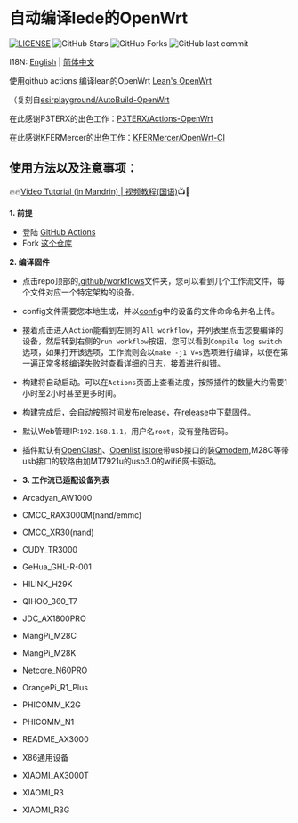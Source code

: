 # 自动编译lede的OpenWrt
[![LICENSE](https://img.shields.io/github/license/mashape/apistatus.svg?style=flat&logo=github&label=LICENSE)](https://github.com/LeeHe-gif/AutoBuild-OpenWrt/blob/master/LICENSE)
![GitHub Stars](https://img.shields.io/github/stars/LeeHe-gif/AutoBuild-OpenWrt.svg?style=flat&logo=appveyor&label=Stars&logo=github)
![GitHub Forks](https://img.shields.io/github/forks/LeeHe-gif/AutoBuild-OpenWrt.svg?style=flat&logo=appveyor&label=Forks&logo=github)
![GitHub last commit](https://img.shields.io/github/last-commit/LeeHe-gif/AutoBuild-OpenWrt?label=Latest%20Commit&logo=github)

I18N: [English](README_EN.md) | [简体中文](README.md)

使用github actions 编译lean的OpenWrt [Lean's OpenWrt](https://github.com/coolsnowwolf/lede)   

（复刻自[esirplayground/AutoBuild-OpenWrt](https://github.com/esirplayground/AutoBuild-OpenWrt)


在此感谢P3TERX的出色工作：[P3TERX/Actions-OpenWrt](https://github.com/P3TERX/Actions-OpenWrt/)

在此感谢KFERMercer的出色工作：[KFERMercer/OpenWrt-CI](https://github.com/KFERMercer/OpenWrt-CI)

## 使用方法以及注意事项：

🔥🔥[Video Tutorial (in Mandrin) | 视频教程(国语)](https://youtu.be/9YO7nxNry-4)📺🎉

**1. 前提**
  - 登陆 [GitHub Actions](https://github.com/features/actions/signup)
  - Fork [这个仓库](https://github.com/LeeHe-gif/AutoBuild-OpenWrt)
    
**2. 编译固件**
  - 点击repo顶部的[.github/workflows](https://github.com/LeeHe-gif/AutoBuild-OpenWrt/tree/master/.github/workflows)文件夹，您可以看到几个工作流文件，每个文件对应一个特定架构的设备。

  - config文件需要您本地生成，并以[config](https://github.com/LeeHe-gif/AutoBuild-OpenWrt/tree/master/config)中的设备的文件命命名并名上传。

  - 接着点击进入`Action`能看到左侧的 `All workflow`，并列表里点击您要编译的设备，然后转到右侧的`run workflow`按钮，您可以看到`Compile log switch`选项，如果打开该选项，工作流则会以`make -j1 V=s`选项进行编译，以便在第一遍正常多核编译失败时查看详细的日志，接着进行纠错。

  - 构建将自动启动。可以在`Actions`页面上查看进度，按照插件的数量大约需要1小时至2小时甚至更多时间。

  - 构建完成后，会自动按照时间发布release，在[release](https://github.com/LeeHe-gif/AutoBuild-OpenWrt/releases)中下载固件。

  - 默认Web管理IP:`192.168.1.1`，用户名`root`，没有登陆密码。

  - 插件默认有[OpenClash](https://github.com/vernesong/OpenClash)、[Openlist](https://github.com/OpenListTeam/OpenList),[istore](https://github.com/linkease/istore)带usb接口的装[Qmodem](https://github.com/FUjr/QModem),M28C等带usb接口的软路由加MT7921u的usb3.0的wifi6网卡驱动。
  - **3. 工作流已适配设备列表**
  - Arcadyan_AW1000
  - CMCC_RAX3000M(nand/emmc)
  - CMCC_XR30(nand)
  - CUDY_TR3000
  - GeHua_GHL-R-001
  - HILINK_H29K
  - QIHOO_360_T7
  - JDC_AX1800PRO
  - MangPi_M28C
  - MangPi_M28K
  - Netcore_N60PRO
  - OrangePi_R1_Plus
  - PHICOMM_K2G
  - PHICOMM_N1
  - README_AX3000
  - X86通用设备
  - XIAOMI_AX3000T
  - XIAOMI_R3
  - XIAOMI_R3G
